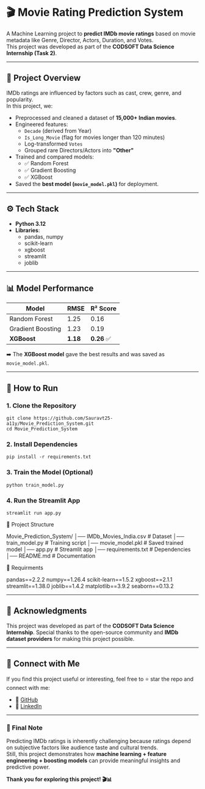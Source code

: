 # 🎬 Movie Rating Prediction System

A Machine Learning project to **predict IMDb movie ratings** based on movie metadata like Genre, Director, Actors, Duration, and Votes.  
This project was developed as part of the **CODSOFT Data Science Internship (Task 2)**.

---

## 📌 Project Overview
IMDb ratings are influenced by factors such as cast, crew, genre, and popularity.  
In this project, we:
- Preprocessed and cleaned a dataset of **15,000+ Indian movies**.
- Engineered features:
  - `Decade` (derived from Year)
  - `Is_Long_Movie` (flag for movies longer than 120 minutes)
  - Log-transformed `Votes`
  - Grouped rare Directors/Actors into **"Other"**
- Trained and compared models:
  - ✅ Random Forest
  - ✅ Gradient Boosting
  - ✅ XGBoost
- Saved the **best model (`movie_model.pkl`)** for deployment.

---

## ⚙️ Tech Stack
- **Python 3.12**
- **Libraries**:
  - pandas, numpy
  - scikit-learn
  - xgboost
  - streamlit
  - joblib

---

## 📊 Model Performance

| Model             | RMSE    | R² Score       |
|-------------------|---------|----------------|
| Random Forest     | 1.25    | 0.16           |
| Gradient Boosting | 1.23    | 0.19           |
| **XGBoost**       | **1.18**| **0.26** ✅   |

➡️ The **XGBoost model** gave the best results and was saved as `movie_model.pkl`.

---

## 🚀 How to Run

### 1. Clone the Repository
```
git clone https://github.com/Sauravt25-a11y/Movie_Prediction_System.git
cd Movie_Prediction_System
```
### 2. Install Dependencies
```
pip install -r requirements.txt
```

### 3. Train the Model (Optional)
```
python train_model.py
```

### 4. Run the Streamlit App
```
streamlit run app.py
```


📂 Project Structure

Movie_Prediction_System/
│── IMDb_Movies_India.csv      # Dataset
│── train_model.py             # Training script
│── movie_model.pkl            # Saved trained model
│── app.py                     # Streamlit app
│── requirements.txt           # Dependencies
│── README.md                  # Documentation


📄 Requirments 

pandas==2.2.2
numpy==1.26.4
scikit-learn==1.5.2
xgboost==2.1.1
streamlit==1.38.0
joblib==1.4.2
matplotlib==3.9.2
seaborn==0.13.2


---

## 🙌 Acknowledgments
This project was developed as part of the **CODSOFT Data Science Internship**.
Special thanks to the open-source community and **IMDb dataset providers** for making this project possible.

---
## 📢 Connect with Me
If you find this project useful or interesting, feel free to ⭐ star the repo and connect with me:

- 🔗 [GitHub](https://github.com/Sauravt25-a11y)  
- 💼 [LinkedIn](https://www.linkedin.com/in/saurav-thakur-810755320/)  

---
### 🚀 Final Note
Predicting IMDb ratings is inherently challenging because ratings depend on subjective factors like audience taste and cultural trends.  
Still, this project demonstrates how **machine learning + feature engineering + boosting models** can provide meaningful insights and predictive power.

**Thank you for exploring this project! 🎬📊**

